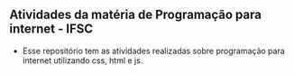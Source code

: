 ## Atividades da matéria de Programação para internet - IFSC

- Esse repositório tem as atividades realizadas sobre programação para internet utilizando css, html e js.
